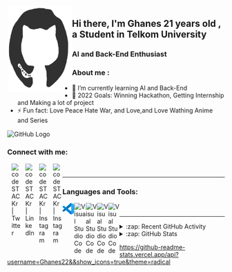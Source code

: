 <img align = 'left' src="https://github.com/Ghanes22/Ghanes22/blob/master/gif/octo.gif" alt="GitHub Logo" width="150" height="200" />

## Hi there, I'm Ghanes 21 years old , a Student in Telkom University

### AI and Back-End Enthusiast

### About me :

- 🌱 I’m currently learning AI and Back-End
- 🥅 2022 Goals: Winning Hackathon, Getting Internship and Making a lot of project
- ⚡ Fun fact: Love Peace Hate War, and Love,and Love Wathing Anime and Series

<img align = 'center' src="https://github.com/Ghanes22/Ghanes22/blob/master/gif/yaiba.gif" alt="GitHub Logo"  />

### Connect with me:

[<img align="left" alt="codeSTACKr | Twitter" width="22px" style = "padding-left:10px" src="https://cdn.jsdelivr.net/npm/simple-icons@v3/icons/twitter.svg" />][twitter]
[<img align="left" alt="codeSTACKr | LinkedIn" width="22px" style = "padding-left:10px" src="https://cdn.jsdelivr.net/npm/simple-icons@v3/icons/linkedin.svg" />][linkedin]
[<img align="left" alt="codeSTACKr | Instagram" width="22px" style = "padding-left:10px" src="https://cdn.jsdelivr.net/npm/simple-icons@v3/icons/instagram.svg" />][instagram]
[<img align="left" alt="codeSTACKr | Instagram" width="22px" style = "padding-left:10px" src="https://cdn.jsdelivr.net/npm/simple-icons@6.7.0/icons/spotify.svg" />][spotify]

<br />

---

### Languages and Tools:

<img align="left" alt="Visual Studio Code" width="27px" src="https://raw.githubusercontent.com/github/explore/80688e429a7d4ef2fca1e82350fe8e3517d3494d/topics/visual-studio-code/visual-studio-code.png" />
<img align="left" alt="Visual Studio Code" width="27px" src="https://img.icons8.com/color/96/000000/python--v2.png" />
<img align="left" alt="Visual Studio Code" width="26px" src="https://img.icons8.com/color/48/000000/mysql-logo.png" />
<img align="left" alt="Visual Studio Code" width="26px" src="https://img.icons8.com/dusk/64/000000/html-5.png" />
<img align="left" alt="Visual Studio Code" width="26px"src="https://img.icons8.com/dusk/48/000000/css3.png"/>

<br />

---

<details>
  <summary>:zap: Recent GitHub Activity</summary>
  
<!--START_SECTION:activity-->
1. 🗣 Commented on [#46](https://github.com/codeSTACKr/video-source-code-create-nft-collection/issues/46) in [codeSTACKr/video-source-code-create-nft-collection](https://github.com/codeSTACKr/video-source-code-create-nft-collection)
2. ❗️ Closed issue [#46](https://github.com/codeSTACKr/video-source-code-create-nft-collection/issues/46) in [codeSTACKr/video-source-code-create-nft-collection](https://github.com/codeSTACKr/video-source-code-create-nft-collection)
3. ❗️ Closed issue [#45](https://github.com/codeSTACKr/video-source-code-create-nft-collection/issues/45) in [codeSTACKr/video-source-code-create-nft-collection](https://github.com/codeSTACKr/video-source-code-create-nft-collection)
4. 🗣 Commented on [#45](https://github.com/codeSTACKr/video-source-code-create-nft-collection/issues/45) in [codeSTACKr/video-source-code-create-nft-collection](https://github.com/codeSTACKr/video-source-code-create-nft-collection)
5. ❗️ Closed issue [#44](https://github.com/codeSTACKr/video-source-code-create-nft-collection/issues/44) in [codeSTACKr/video-source-code-create-nft-collection](https://github.com/codeSTACKr/video-source-code-create-nft-collection)
<!--END_SECTION:activity-->

</details>

<details>
  <summary>:zap: GitHub Stats</summary>

  <img align="left" alt="codeSTACKr's GitHub Stats" src="https://github-readme-stats.codestackr.vercel.app/api?username=codeSTACKr&show_icons=true&hide_border=true" />

</details>

[spotify]: https://open.spotify.com/user/ganesh_mahesa
[course]: http://vsCodeHero.com
[twitter]: https://twitter.com/codeSTACKr
[youtube]: https://youtube.com/codeSTACKr
[instagram]: https://instagram.com/codeSTACKr
[linkedin]: https://linkedin.com/in/codeSTACKr
[webdevplaylist]: https://www.youtube.com/playlist?list=PLkwxH9e_vrAJ0WbEsFA9W3I1W-g_BTsbt
[jsplaylist]: https://www.youtube.com/playlist?list=PLkwxH9e_vrALRJKu7wfXby3MKeflhTu6B
[cssplaylist]: https://www.youtube.com/playlist?list=PLkwxH9e_vrALSdvZuEh6gqQdmDoDIoqz4
[reactplaylist]: https://www.youtube.com/playlist?list=PLkwxH9e_vrAK4TdffpxKY3QGyHCpxFcQ0

https://github-readme-stats.vercel.app/api?username=Ghanes22&&show_icons=true&theme=radical
